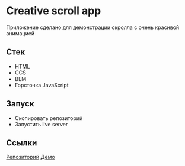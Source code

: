 # Creative scroll app

Приложение сделано для демонстрации скролла с очень красивой анимацией

## Стек

- HTML
- CCS
- BEM
- Горсточка JavaScript

## Запуск

- Скопировать репозиторий
- Запустить live server

## Ссылки

[Репозиторий](https://github.com/ibragim-ast/creative-scroll-app)
[Демо](https://ibragim-ast.github.io/creative-scroll-app/)
